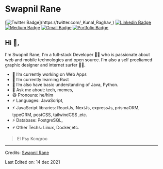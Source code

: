 # Swapnil Rane
[![Twitter Badge](https://img.shields.io/badge/-@KunalRaghav-1ca0f1?style=flat-square&labelColor=1ca0f1&logo=twitter&logoColor=white&link=https://twitter.com/_Kunal_Raghav_)](https://twitter.com/_Kunal_Raghav_) [![Linkedin Badge](https://img.shields.io/badge/-kunalraghav-blue?style=flat-square&logo=Linkedin&logoColor=white&link=https://www.linkedin.com/in/kunalraghav/)](https://www.linkedin.com/in/kunalraghav/) [![Medium Badge](https://img.shields.io/badge/-@KunalRaghav-03a57a?style=flat-square&labelColor=000000&logo=Medium&link=https://medium.com/@KunalRaghav/)](https://medium.com/@KunalRaghav/)
[![Gmail Badge](https://img.shields.io/badge/-kraghav123@gmail.com-c14438?style=flat-square&logo=Gmail&logoColor=white&link=mailto:kraghav123@gmail.com)](mailto:kraghav123@gmail.com)
[![Portfolio Badge](https://img.shields.io/badge/-kunalraghav.github.io-orange?style=flat-square&logo=html5&logoColor=white&link=https://kunalraghav.github.io)](https://kunalraghav.github.io)

## Hi 👋, 
I'm Swapnil Rane, I'm a full-stack Developer 👨‍💻 who is passionate about web and mobile technologies and open source. I'm also a self procliamed graphic designer and internet surfer 
🏄‍♂️. 

- 🔭 I’m currently working on Web Apps
- 🌱 I’m currently learning Rust
- 🌱 I’m also have basic understanding of Java, Python.
- 💬 Ask me about: tech, memes, 
- 😄 Pronouns: he/him
-  ⚡ Languages: JavaScript,
-  ⚡ JavaScript libraries: ReactJs, NextJs, expressJs, prismaORM, typeORM, postCSS, tailwindCSS ,etc.
-  ⚡ Database: PostgreSQL,
-  ⚡ Other Techs: Linux, Docker,etc.


> El Psy Kongroo





-----
Credits: [Swapnil Rane](https://github.com/SwapRane12)

Last Edited on: 14 dec 2021

